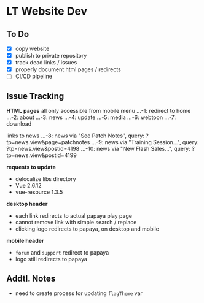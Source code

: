 # LT Website Dev

## To Do
- [x] copy website
- [x] publish to private repository
- [x] track dead links / issues
- [x] properly document html pages / redirects
- [ ] CI/CD pipeline

## Issue Tracking

**HTML pages**
all only accessible from mobile menu
...-1: redirect to home
...-2: about
...-3: news
...-4: update
...-5: media
...-6: webtoon
...-7: download

links to news
...-8: news via "See Patch Notes", query: ?tp=news.view&page=patchnotes
...-9: news via "Training Session...", query: ?tp=news.view&postid=4198
...-10: news via "New Flash Sales...", query: ?tp=news.view&postid=4199

**requests to update**
- delocalize libs directory
- Vue 2.6.12
- vue-resource 1.3.5

**desktop header**
- each link redirects to actual papaya play page
- cannot remove link with simple search / replace
- clicking logo redirects to papaya, on desktop and mobile

**mobile header**
- `forum` and `support` redirect to papaya
- logo still redirects to papaya

## Addtl. Notes

- need to create process for updating `flagTheme` var
